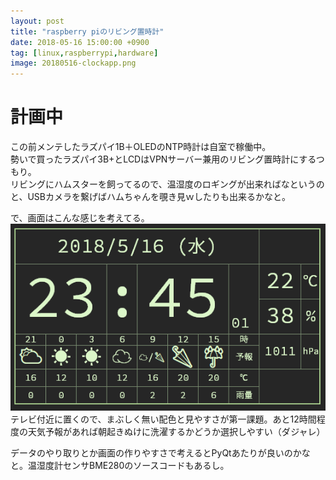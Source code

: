 ```yaml
---
layout: post
title: "raspberry piのリビング置時計"
date: 2018-05-16 15:00:00 +0900
tag: [linux,raspberrypi,hardware]
image: 20180516-clockapp.png
---
```


# 計画中

この前メンテしたラズパイ1B＋OLEDのNTP時計は自室で稼働中。  
勢いで買ったラズパイ3B+とLCDはVPNサーバー兼用のリビング置時計にするつもり。  
リビングにハムスターを飼ってるので、温湿度のロギングが出来ればなというのと、USBカメラを繋げばハムちゃんを覗き見ｗしたりも出来るかなと。  

で、画面はこんな感じを考えてる。  
![clock](/assets/photos/20180516-clockapp.png)
テレビ付近に置くので、まぶしく無い配色と見やすさが第一課題。あと12時間程度の天気予報があれば朝起きぬけに洗濯するかどうか選択しやすい（ダジャレ）  

データのやり取りとか画面の作りやすさで考えるとPyQtあたりが良いのかなと。温湿度計センサBME280のソースコードもあるし。  
